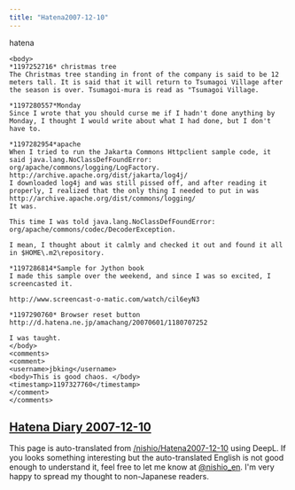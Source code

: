 ```yaml
---
title: "Hatena2007-12-10"
---
```


hatena

```
<body>
*1197252716* christmas tree
The Christmas tree standing in front of the company is said to be 12 meters tall. It is said that it will return to Tsumagoi Village after the season is over. Tsumagoi-mura is read as "Tsumagoi Village.

*1197280557*Monday
Since I wrote that you should curse me if I hadn't done anything by Monday, I thought I would write about what I had done, but I don't have to.

*1197282954*apache
When I tried to run the Jakarta Commons Httpclient sample code, it said java.lang.NoClassDefFoundError: org/apache/commons/logging/LogFactory.
http://archive.apache.org/dist/jakarta/log4j/
I downloaded log4j and was still pissed off, and after reading it properly, I realized that the only thing I needed to put in was
http://archive.apache.org/dist/commons/logging/
It was.

This time I was told java.lang.NoClassDefFoundError: org/apache/commons/codec/DecoderException.

I mean, I thought about it calmly and checked it out and found it all in $HOME\.m2\repository.

*1197286814*Sample for Jython book
I made this sample over the weekend, and since I was so excited, I screencasted it.

http://www.screencast-o-matic.com/watch/cil6eyN3

*1197290760* Browser reset button
http://d.hatena.ne.jp/amachang/20070601/1180707252

I was taught.
</body>
<comments>
<comment>
<username>jbking</username>
<body>This is good chaos. </body>
<timestamp>1197327760</timestamp>
</comment>
</comments>
```


[Hatena Diary 2007-12-10](https://nishiohirokazu.hatenadiary.org/archive/2007/12/10)
---
This page is auto-translated from [/nishio/Hatena2007-12-10](https://scrapbox.io/nishio/Hatena2007-12-10) using DeepL. If you looks something interesting but the auto-translated English is not good enough to understand it, feel free to let me know at [@nishio_en](https://twitter.com/nishio_en). I'm very happy to spread my thought to non-Japanese readers.